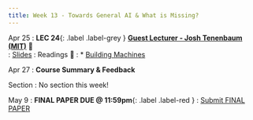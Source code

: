 ```yaml
---
title: Week 13 - Towards General AI & What is Missing?
---
```


Apr 25
: **LEC 24**{: .label .label-grey } **[Guest Lecturer - Josh Tenenbaum (MIT)](https://harvard.hosted.panopto.com/Panopto/Pages/Viewer.aspx?id=f0d58535-5f51-48ba-8553-ae2b016125d2)** 🎥  
  : [Slides](#)
: Readings 📖
: * [Building Machines](https://canvas.harvard.edu/files/14825167/download?download_frd=1) 

Apr 27
: **Course Summary & Feedback**

Section
: No section this week!

May 9
: **FINAL PAPER DUE @ 11:59pm**{: .label .label-red }
    : [Submit FINAL PAPER](https://canvas.harvard.edu/courses/97916/assignments/532852)


